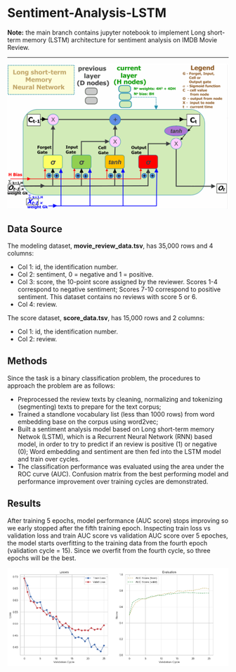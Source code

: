 # Sentiment-Analysis-LSTM

**Note:** the main branch contains jupyter notebook to implement Long short-term memory (LSTM) architecture for sentiment analysis on IMDB Movie Review.

***

<img src="https://github.com/zixi-liu/Sentiment-Analysis-LSTM/blob/main/img/LSTM-Backbone.png" alt="LSTM"/>

 <br />
  
## Data Source

The modeling dataset, **movie_review_data.tsv**, has 35,000 rows and 4 columns:
- Col 1: id, the identification number.
- Col 2: sentiment, 0 = negative and 1 = positive.
- Col 3: score, the 10-point score assigned by the reviewer. Scores 1-4 correspond to negative sentiment; Scores 7-10 correspond to positive sentiment. This dataset contains
no reviews with score 5 or 6.
- Col 4: review.

The score dataset, **score_data.tsv**, has 15,000 rows and 2 columns:
- Col 1: id, the identification number.
- Col 2: review.

## Methods

Since the task is a binary classification problem, the procedures to approach the problem are as follows:

- Preprocessed the review texts by cleaning, normalizing and tokenizing (segmenting) texts to prepare for the text corpus;
- Trained a standlone vocabulary list (less than 1000 rows) from word embedding base on the corpus using word2vec;
- Built a sentiment analysis model based on Long short-term memory Netwok (LSTM), which is a Recurrent Neural Network (RNN) based model, in order to try to predict if an review is positive (1) or negative (0); Word embedding and sentiment are then fed into the LSTM model and train over cycles.
- The classification performance was evaluated using the area under the ROC curve (AUC). Confusion matrix from the best performing model and performance improvement over training cycles are demonstrated.

## Results

After training 5 epochs, model performance (AUC score) stops improving so we early stopped after the fifth training epoch. Inspecting train loss vs validation loss and train AUC score vs validation AUC score over 5 epoches, the model starts overfitting to the training data from the fourth epoch (validation cycle = 15). Since we overfit from the fourth cycle, so three epochs will be the best.

<img src="https://github.com/zixi-liu/Sentiment-Analysis-LSTM/blob/main/img/Evaluation.PNG" alt="Evaluation"/>
